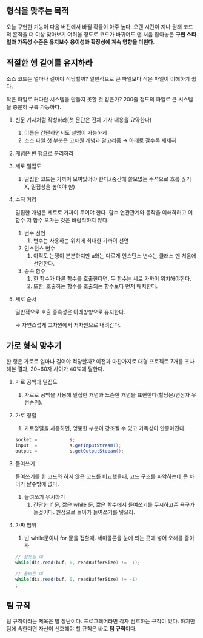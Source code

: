 ## **형식을 맞추는 목적**

오늘 구현한 기능이 다음 버전에서 바뀔 확률이 아주 높다. 오랜 시간이 지나 원래 코드의 흔적을 더 이상 찾아보기 어려울 정도로 코드가 바뀌어도 맨 처음 잡아놓은 **구현 스타일과 가독성 수준은 유지보수 용이성과 확장성에 계속 영향을 미친다**.

## **적절한 행 길이를 유지하라**

소스 코드는 얼마나 길어야 적당할까? 일반적으로 큰 파일보다 작은 파일이 이해하기 쉽다. 

작은 파일로 커다란 시스템을 만들지 못할 것 같은가? 200줄 정도의 파일로 큰 시스템을 충분히 구축 가능하다.

1. 신문 기사처럼 작성하라(첫 문단은 전체 기사 내용을 요약한다)
    1. 이름은 간단하면서도 설명이 가능하게
    2. 소스 파일 첫 부분은 고차원 개념과 알고리즘 → 아래로 갈수록 세세히
2. 개념은 빈 행으로 분리하라
3. 세로 밀집도
    1. 밀집한 코드는 가까이 모여있어야 한다.(중간에 쓸모없는 주석으로 흐름 끊기 X, 밀집성을 높여야 함)
4. 수직 거리
    
    밀집한 개념은 세로로 가까이 두어야 한다. 함수 연관관계와 동작을 이해하려고 이 함수 저 함수 오가는 것은 바람직하지 않다.
    
    1. 변수 선언
        1. 변수는 사용하는 위치에 최대한 가까이 선언
    2. 인스턴스 변수
        1. 아직도 논쟁이 분분하지만 a와는 다르게 인스턴스 변수는 클래스 맨 처음에 선언한다.
    3. 종속 함수
        1. 한 함수가 다른 함수를 호출한다면, 두 함수는 세로 가까이 위치해야한다.
        2. 또한, 호출하는 함수를 호출되는 함수보다 먼저 배치한다.
5. 세로 순서
    
    일반적으로 호출 종속성은 아래방향으로 유지한다.
    
    → 자연스럽게 고차원에서 저차원으로 내려간다.
    

## **가로 형식 맞추기**

한 행은 가로로 얼마나 길어야 적당할까? 이전과 마찬가지로 대형 프로젝트 7개를 조사해본 결과, 20~60자 사이가 40%에 달한다.

1. 가로 공백과 밀집도
    1. 가로로 공백을 사용해 밀접한 개념과 느슨한 개념을 표현한다(할당문/연산자 우선순위).
2. 가로 정렬
    1. 가로정렬을 사용하면, 엉뚱한 부분이 강조될 수 있고 가독성이 안좋아진다.
    
    ```java
    socket =            s;
    input  =            s.getInputStream();
    output =            s.getOutputSteeam();                 
    ```
    
3. 들여쓰기
    
    들여쓰기를 한 코드와 하지 않은 코드를 비교했을때, 코드 구조를 파악하는데 큰 차이가 날수밖에 없다.
    
    1. 들여쓰기 무시하기
        1. 간단한 if 문, 짧은 while 문, 짧은 함수에서 들여쓰기를 무시하고픈 욕구가 들것이다. 원점으로 돌아가 들여쓰기를 넣으라.
4. 가짜 범위
    1. 빈 while문이나 for 문을 접할때. 세미콜론을 눈에 띄는 곳에 넣어 오해를 줄이자.
    
    ```java
    // 잘못된 예
    while(dis.read(buf, 0, readBufferSize) != -1);
    
    // 올바른 예
    while(dis.read(buf, 0, readBufferSize) != -1)
    ;
    
    ```
    

## **팀 규칙**

팀 규칙이라는 제목은 말 장난이다. 프로그래머라면 각자 선호하는 규칙이 있다. 하지만 팀에 속한다면 자신이 선호해야 할 규칙은 바로 **팀 규칙**이다.

##
